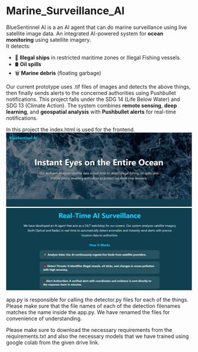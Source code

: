 # Marine_Surveillance_AI

BlueSentinnel AI is a an AI agent that can do marine surveillance using live satellite image data. 
An integrated AI-powered system for **ocean monitoring** using satellite imagery.  
It detects:
- 🚢 **Illegal ships** in restricted maritime zones or Illegal Fishing vessels.
- 🛢️ **Oil spills**
- 🗑️ **Marine debris** (floating garbage)

Our current prototype uses .tif files of images and detects the above things, then finally sends alerts to the concerned authorities using Pushbullet notifications.
This project falls under the SDG 14 (Life Below Water) and SDG 13 (Climate Action). 
The system combines **remote sensing**, **deep learning**, and **geospatial analysis** with **Pushbullet alerts** for real-time notifications.

In this project the index.html is used for the frontend.
![Website frontedn](frontend.jpg)
![Website_frontend](frontend2.jpg)

app.py is responsible for calling the detector.py files for each of the things. Please make sure that the file names of each of the detection filenames matches the name inside the app.py.
We have renamed the files for convenience of understanding. 

Please make sure to download the necessary requirements from the requirements.txt and also the necessary models that we have trained using google colab from the given drive link.



